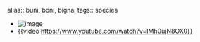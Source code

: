 alias:: buni, boni, bignai
tags:: species

- ![image](https://ipfs.io/ipfs/QmWJFKi1psMX846MH6bYyecUDgjezVRXCCBN3xeLS3pfnw)
- {{video https://www.youtube.com/watch?v=IMh0ujN8OX0}}
